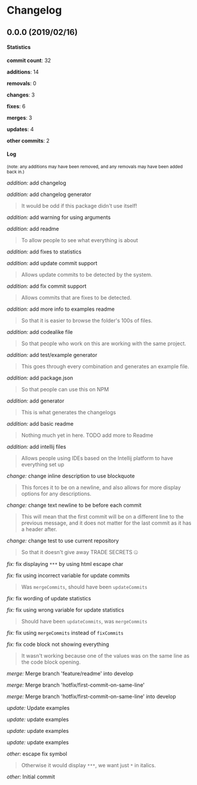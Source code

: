# Changelog
## 0.0.0 (2019/02/16)
#### Statistics
**commit count**: 32

**additions**: 14

**removals**: 0

**changes**: 3

**fixes**: 6

**merges**: 3

**updates**: 4

**other commits**: 2

#### Log
<small>(note: any additions may have been removed, and any removals may have been added back in.)</small>

*addition:* add changelog

*addition:* add changelog generator
> It would be odd if this package didn't use itself!                    

*addition:* add warning for using arguments

*addition:* add readme
> To allow people to see what everything is about

*addition:* add fixes to statistics

*addition:* add update commit support
> Allows update commits to be detected by the system.

*addition:* add fix commit support
> Allows commits that are fixes to be detected.

*addition:* add more info to examples readme
> So that it is easier to browse the folder's 100s of files.

*addition:* add codealike file
> So that people who work on this are working with the same project.

*addition:* add test/example generator
> This goes through every combination and generates an example file.

*addition:* add package.json
> So that people can use this on NPM

*addition:* add generator
> This is what generates the changelogs

*addition:* add basic readme
> Nothing much yet in here. TODO add more to Readme

*addition:* add intellij files
> Allows people using IDEs based on the Intellij platform to have everything set up

*change:* change inline description to use blockquote
> This forces it to be on a newline, and also allows for more display options for any descriptions.

*change:* change text newline to be before each commit
> This will mean that the first commit will be on a different line to the previous message, and it does not matter for the last commit as it has a header after.

*change:* change test to use current repository
> So that it doesn't give away TRADE SECRETS 🤐

*fix:* fix displaying `***` by using html escape char

*fix:* fix using incorrect variable for update commits
> Was `mergeCommits`, should have been `updateCommits`

*fix:* fix wording of update statistics

*fix:* fix using wrong variable for update statistics
> Should have been `updateCommits`, was `mergeCommits`

*fix:* fix using `mergeCommits` instead of `fixCommits`

*fix:* fix code block not showing everything
> It wasn't working because one of the values was on the same line as the code block opening.

*merge:* Merge branch 'feature/readme' into develop

*merge:* Merge branch 'hotfix/first-commit-on-same-line'

*merge:* Merge branch 'hotfix/first-commit-on-same-line' into develop

*update:* Update examples

*update:* update examples

*update:* update examples

*update:* update examples

*other:* escape fix symbol
> Otherwise it would display `***`, we want just `*` in italics.

*other:* Initial commit
